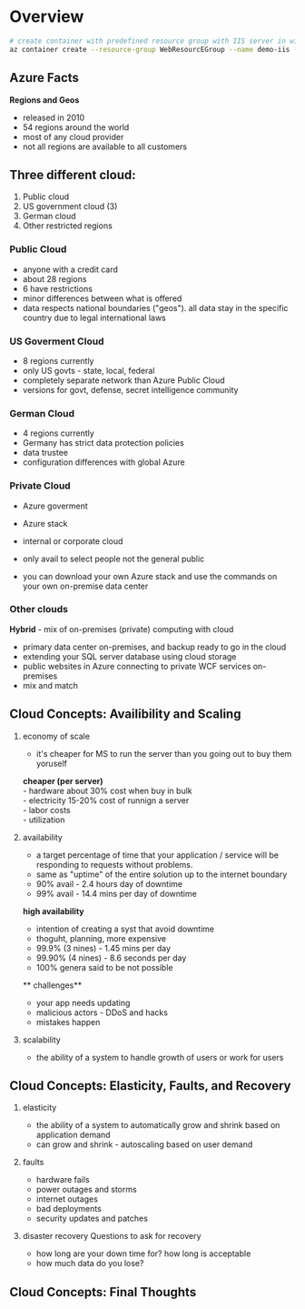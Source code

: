 # Overview

```bash
# create container with predefined resource group with IIS server in windows docker image
az container create --resource-group WebResourcEGroup --name demo-iis --os-type Windows --image mcr.microsoft.com/windows/servercore/iis:nanoserver --dns-name-label demoiisanhtest --ports 80
```

## Azure Facts 
**Regions and Geos**  
- released in 2010    
- 54 regions around the world    
- most of any cloud provider   
- not all regions are available to all customers  

## Three different cloud:  
1. Public cloud
2. US government cloud (3)
3. German cloud
4. Other restricted regions

### Public Cloud  
- anyone with a credit card  
- about 28 regions    
- 6 have restrictions  
- minor differences between what is offered   
- data respects national boundaries ("geos"). all data stay in the specific country due to legal international laws  

### US Goverment Cloud
- 8 regions currently  
- only US govts - state, local, federal  
- completely separate network than Azure Public Cloud 
- versions for govt, defense, secret intelligence community  

### German Cloud
- 4 regions currently 
- Germany has strict data protection policies
- data trustee
- configuration differences with global Azure

### Private Cloud 
- Azure goverment 
- Azure stack
- internal or corporate cloud
- only avail to select people not the general public

- you can download your own Azure stack and use the commands on your own on-premise data center   

### Other clouds  
**Hybrid** - mix of on-premises (private) computing with cloud  
- primary data center on-premises, and backup ready to go in the cloud  
- extending your SQL server database using cloud storage  
- public websites in Azure connecting to private WCF services on-premises
- mix and match   


## Cloud Concepts: Availibility and Scaling
1. economy of scale
	- it's cheaper for MS to run the server than you going out to buy them yoruself  

	**cheaper (per server)**   
		- hardware about 30% cost when buy in bulk  
		- electricity 15-20% cost of runnign a server    
		- labor costs   
		- utilization    

2. availability 
	- a target percentage of time that your application / service will be responding to requests without problems. 
	- same as "uptime" of the entire solution up to the internet boundary 
	- 90% avail - 2.4 hours day of downtime  
	- 99% avail - 14.4 mins per day of downtime  

	**high availability** 

	- intention of creating a syst that avoid downtime
	- thoguht, planning, more expensive
	- 99.9% (3 nines) - 1.45 mins per day  
	- 99.90% (4 nines) - 8.6 seconds per day  
	- 100% genera said to be not possible

	** challenges**
	- your app needs updating
	- malicious actors - DDoS and hacks
	- mistakes happen

3. scalability
	- the ability of a system to handle growth of users or work for users

## Cloud Concepts: Elasticity, Faults, and Recovery
1. elasticity 
	- the ability of a system to automatically grow and shrink based on application demand  
	- can grow and shrink - autoscaling based on user demand  

2. faults
	- hardware fails
	- power outages and storms
	- internet outages
	- bad deployments
	- security updates and patches

3. disaster recovery 
	Questions to ask for recovery
	- how long are your down time for? how long is acceptable 
	- how much data do you lose?  

## Cloud Concepts: Final Thoughts 





